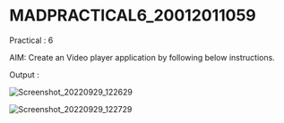 # MADPRACTICAL6_20012011059
Practical : 6

AIM: Create an Video player application by following below instructions.

Output : 

![Screenshot_20220929_122629](https://user-images.githubusercontent.com/86103109/202848090-f82e4c58-6e71-4ed4-8e6b-99ad7154fc44.png)

![Screenshot_20220929_122729](https://user-images.githubusercontent.com/86103109/202848048-0afbac9c-6945-48fc-a733-ab0070edfa01.png)
